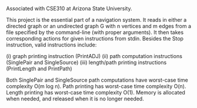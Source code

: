 Associated with CSE310 at Arizona State University.

This project is the essential part of a navigation system. It reads in either a directed graph or an undirected graph G with n vertices and m edges from a file specified by the command-line (with proper arguments). It then takes corresponding actions for given instructions from stdin. Besides the Stop instruction, valid instructions include:

(i) graph printing instruction (PrintADJ)
(ii) path computation instructions (SinglePair and SingleSource)
(iii) length/path printing instructions (PrintLength and PrintPath)

Both SinglePair and SingleSource path computations have worst-case time complexity O(m log n). Path printing has worst-case time complexity O(n). Length printing has worst-case time complexity O(1). Memory is allocated when needed, and released when it is no longer needed.
